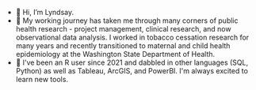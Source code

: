 - 👋 Hi, I’m Lyndsay.
- 👀 My working journey has taken me through many corners of public health research - project management, clinical research, and now observational data analysis. I worked in tobacco cessation research for many years and recently transitioned to maternal and child health epidemiology at the Washington State Department of Health. 
- 🌱 I've been an R user since 2021 and dabbled in other languages (SQL, Python) as well as Tableau, ArcGIS, and PowerBI. I'm always excited to learn new tools. 


<!---
LyndsayM/LyndsayM is a ✨ special ✨ repository because its `README.md` (this file) appears on your GitHub profile.
You can click the Preview link to take a look at your changes.
--->
